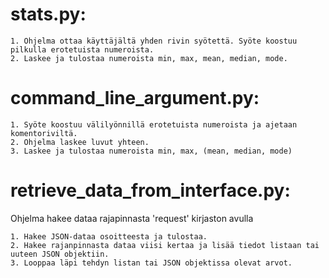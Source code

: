 # stats.py:
    1. Ohjelma ottaa käyttäjältä yhden rivin syötettä. Syöte koostuu pilkulla erotetuista numeroista.
    2. Laskee ja tulostaa numeroista min, max, mean, median, mode.
    
# command_line_argument.py:
    1. Syöte koostuu välilyönnillä erotetuista numeroista ja ajetaan komentoriviltä.
    2. Ohjelma laskee luvut yhteen.
    3. Laskee ja tulostaa numeroista min, max, (mean, median, mode)

# retrieve_data_from_interface.py:
Ohjelma hakee dataa rajapinnasta 'request' kirjaston avulla

    1. Hakee JSON-dataa osoitteesta ja tulostaa.
    2. Hakee rajanpinnasta dataa viisi kertaa ja lisää tiedot listaan tai uuteen JSON objektiin.
    3. Looppaa läpi tehdyn listan tai JSON objektissa olevat arvot.
    
